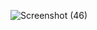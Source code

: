 ![Screenshot (46)](https://github.com/arifszl/image_search_app/assets/95836858/af8c74ef-4be9-41cd-bf45-221e0832c75f)
